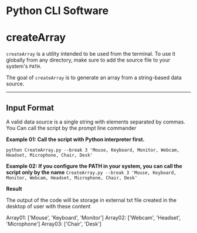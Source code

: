 # Python CLI Software 

# createArray

`createArray` is a utility intended to be used from the terminal. To use it globally from any directory, make sure to add the source file to your system's `PATH`.

The goal of `createArray` is to generate an array from a string-based data source.

---

## Input Format

A valid data source is a single string with elements separated by commas.
You Can call the script by the prompt line commander

**Example 01: Call the script with Python interpreter first.**

`python CreateArray.py --break 3 'Mouse, Keyboard, Monitor, Webcam, Headset, Microphone, Chair, Desk'`

**Example 02: If you configure the PATH in your system, you can call the script only by the name**
`CreateArray.py --break 3 'Mouse, Keyboard, Monitor, Webcam, Headset, Microphone, Chair, Desk'`

**Result**


The output of the code will be storage in external txt file created in the desktop of user with these content

Array01: ['Mouse', 'Keyboard', 'Monitor']
Array02: ['Webcam', 'Headset', 'Microphone']
Array03: ['Chair', 'Desk']